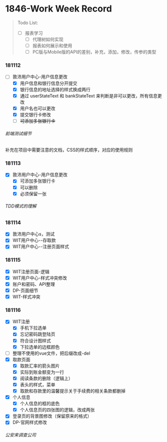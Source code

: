 # 1846-Work Week Record

> Todo List:
>
> - [ ] 报表学习
>   - [ ] 代理树如何实现
>   - [ ] 报表如何展示和使用
>   - [ ] PC版与Mobile版的API的差别，补充，添加，修改，传参的类型
>

### 181112

- [ ] 敦沛用户中心-用户信息更改
  - [x] 用户信息和银行信息分开提交
  - [x] 银行信息的地址选择的样式换成两行
  - [x] 通过 userStateText 和 bankStateText 来判断是非可以更改，所有信息更改
  - [x] 用户名也可以更改
  - [x] 提交银行卡修改
  - [ ] ~~可添加多张银行卡~~

###### 前端测试细节

补充在项目中需要注意的文档，CSS的样式顺序，对应的使用规则

### 181113

- [x] 敦沛用户中心-用户信息更改
  - [x] 可添加多张银行卡
  - [x] 可以删除
  - [x] 必须保留一张

###### TDD模式的理解

### 181114

- [x] 敦沛用户中心s，测试
- [x] WIT用户中心--存取款
- [x] WIT用户中心--注册页面样式

### 181115

- [x] WIT注册页面-逻辑
- [x] WIT用户中心-样式冲突修改
- [x] 账户和密码、API整理
- [x] DP-页面细节
- [x] WIT-样式冲突

### 181116

- [x] WIT注册
  - [x] 手机下拉选单
  - [x] 忘记密码跳登陆页
  - [x] 符合设计图样式
  - [x] 下拉选单的边框颜色
- [ ] 整理不使用的vue文件，把后缀改成-del
- [x] 取款页面
  - [x] 取款汇率的箭头图片
  - [x] 实际到账金额变为一行
  - [x] 阅读条款的删除（逻辑上）
  - [x] 表头的样式，菜单
  - [x] 取款和存款里的温馨提示关于手续费的相关条款都删掉
- [x] 个人信息
  - [x] 个人信息的框的底色
  - [x] 个人信息页的四张图的逻辑，改成两张
- [x] 登录页的背景图修改（保留原来的格式）
- [x] DP-官网样式修改

###### 公安来调查公司